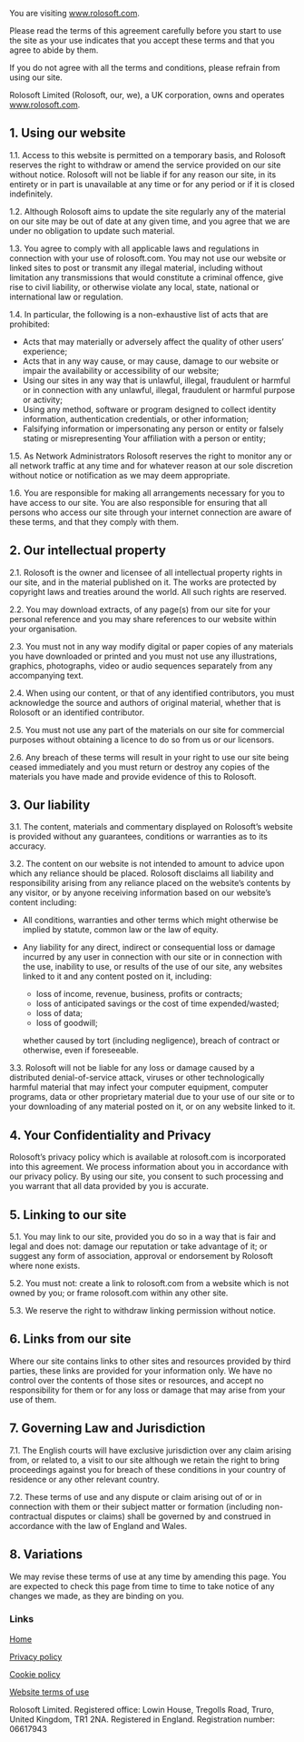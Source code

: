 You are visiting www.rolosoft.com. 

Please read the terms of this agreement carefully before you start to use the site as your use indicates that you accept these terms and that you agree to abide by them. 

If you do not agree with all the terms and conditions, please refrain from using our site.

Rolosoft Limited (Rolosoft, our, we), a UK corporation, owns and operates www.rolosoft.com.


## 1. Using our website

1.1. Access to this website is permitted on a temporary basis, and Rolosoft reserves the right to withdraw or amend the service provided on our site without notice. Rolosoft will not be liable if for any reason our site, in its entirety or in part is unavailable at any time or for any period or if it is closed indefinitely.

1.2. Although Rolosoft aims to update the site regularly any of the material on our site may be out of date at any given time, and you agree that we are under no obligation to update such material.

1.3. You agree to comply with all applicable laws and regulations in connection with your use of rolosoft.com. You may not use our website or linked sites to post or transmit any illegal material, including without limitation any transmissions that would constitute a criminal offence, give rise to civil liability, or otherwise violate any local, state, national or international law or regulation.

1.4. In particular, the following is a non-exhaustive list of acts that are prohibited:
* Acts that may materially or adversely affect the quality of other users’ experience;
* Acts that in any way cause, or may cause, damage to our website or impair the availability or accessibility of our website;
* Using our sites in any way that is unlawful, illegal, fraudulent or harmful or in connection with any unlawful, illegal, fraudulent or harmful purpose or activity;
* Using any method, software or program designed to collect identity information, authentication credentials, or other information;
* Falsifying information or impersonating any person or entity or falsely stating or misrepresenting Your affiliation with a person or entity;

1.5. As Network Administrators Rolosoft reserves the right to monitor any or all network traffic at any time and for whatever reason at our sole discretion without notice or notification as we may deem appropriate.


1.6. You are responsible for making all arrangements necessary for you to have access to our site. You are also responsible for ensuring that all persons who access our site through your internet connection are aware of these terms, and that they comply with them.

## 2. Our intellectual property

2.1. Rolosoft is the owner and licensee of all intellectual property rights in our site, and in the material published on it.  The works are protected by copyright laws and treaties around the world.  All such rights are reserved.

2.2. You may download extracts, of any page(s) from our site for your personal reference and you may share references to our website within your organisation.

2.3. You must not in any way modify digital or paper copies of any materials you have downloaded or printed and you must not use any illustrations, graphics, photographs, video or audio sequences separately from any accompanying text.

2.4. When using our content, or that of any identified contributors, you must acknowledge the source and authors of original material, whether that is Rolosoft or an identified contributor.

2.5. You must not use any part of the materials on our site for commercial purposes without obtaining a licence to do so from us or our licensors.

2.6. Any breach of these terms will result in your right to use our site being ceased immediately and you must return or destroy any copies of the materials you have made and provide evidence of this to Rolosoft.

## 3. Our liability

3.1. The content, materials and commentary displayed on Rolosoft’s website is provided without any guarantees, conditions or warranties as to its accuracy. 

3.2. The content on our website is not intended to amount to advice upon which any reliance should be placed.  Rolosoft disclaims all liability and responsibility arising from any reliance placed on the website’s contents by any visitor, or by anyone receiving information based on our website’s content including:
* All conditions, warranties and other terms which might otherwise be implied by statute, common law or the law of equity.
* Any liability for any direct, indirect or consequential loss or damage incurred by any user in connection with our site or in connection with the use, inability to use, or results of the use of our site, any websites linked to it and any content posted on it, including:
    * loss of income, revenue, business, profits or contracts;
    * loss of anticipated savings or the cost of time expended/wasted;
    * loss of data;
    * loss of goodwill;

    whether caused by tort (including negligence), breach of contract or otherwise, even if foreseeable.

3.3. Rolosoft will not be liable for any loss or damage caused by a distributed denial-of-service attack, viruses or other technologically harmful material that may infect your computer equipment, computer programs, data or other proprietary material due to your use of our site or to your downloading of any material posted on it, or on any website linked to it.

## 4. Your Confidentiality and Privacy

Rolosoft’s privacy policy which is available at rolosoft.com is incorporated into this agreement. We process information about you in accordance with our privacy policy. By using our site, you consent to such processing and you warrant that all data provided by you is accurate.

## 5. Linking to our site

5.1. You may link to our site, provided you do so in a way that is fair and legal and does not: damage our reputation or take advantage of it; or suggest any form of association, approval or endorsement by Rolosoft where none exists.

5.2. You must not: create a link to rolosoft.com from a website which is not owned by you; or frame rolosoft.com within any other site. 

5.3. We reserve the right to withdraw linking permission without notice. 

## 6. Links from our site

Where our site contains links to other sites and resources provided by third parties, these links are provided for your information only.  We have no control over the contents of those sites or resources, and accept no responsibility for them or for any loss or damage that may arise from your use of them.

## 7. Governing Law and Jurisdiction

7.1. The English courts will have exclusive jurisdiction over any claim arising from, or related to, a visit to our site although we retain the right to bring proceedings against you for breach of these conditions in your country of residence or any other relevant country.

7.2. These terms of use and any dispute or claim arising out of or in connection with them or their subject matter or formation (including non-contractual disputes or claims) shall be governed by and construed in accordance with the law of England and Wales.

## 8. Variations

We may revise these terms of use at any time by amending this page. You are expected to check this page from time to time to take notice of any changes we made, as they are binding on you.

### Links
[Home](index.md)

[Privacy policy](privacy-policy.md)

[Cookie policy](cookie-policy.md)

[Website terms of use](website-tou.md)


Rolosoft Limited. Registered office: Lowin House, Tregolls Road, Truro, United Kingdom, TR1 2NA.
Registered in England. Registration number: 06617943


